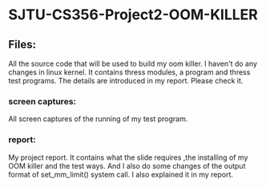 # SJTU-CS356-Project2-OOM-KILLER
## Files:
All the source code that will be used to build my oom killer. I haven't do any changes in linux kernel.
It contains thress modules, a program and thress test programs. The details are introduced in my report. Please check it.
	
### screen captures:
All screen captures of the running of my test program.

### report:
My project report. 
It contains what the slide requires ,the installing of my OOM killer and the test ways. And I also do some changes of the output format of set_mm_limit() system call. I also explained it in my report.
